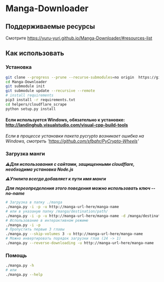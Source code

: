 # Manga-Downloader

## Поддерживаемые ресурсы

Смотрите https://yuru-yuri.github.io/Manga-Downloader/#resources-list


## Как использовать

### Установка

```bash
git clone --progress --prune --recurse-submodules=no origin  https://github.com/yuru-yuri/Manga-Downloader.git
cd Manga-Downloader
git submodule init
git submodule update --recursive --remote
# install requirements
pip3 install -r requirements.txt
cd helpers/cloudflare_scrape
python setup.py install
```

#### Если используется Windows, обязательно к установке: http://landinghub.visualstudio.com/visual-cpp-build-tools
_Если в процессе установки пакета pycrypto возникает ошибка на Windows, смотреть 'https://github.com/sfbahr/PyCrypto-Wheels'_

### Загрузка манги

___:warning:Для использования с сайтами, защищенными cloudflare, необходима установка Node.js___


___:warning:Утилита всегда добавляет к пути имя манги___

___Для переопределения этого поведения можно использовать ключ --no-name___

```bash
# Загрузка в папку ./manga
./manga.py -i -p -u http://manga-url-here/manga-name
# или в указаную папку /manga/destination/path/
./manga.py -i -p -u http://manga-url-here/manga-name -d /manga/destination/path/
# Использование в интерактивном режиме
./manga.py -i -p
# Пропустить первые 3 главы
./manga.py --skip-volumes 3 -u http://manga-url-here/manga-name
# Можно инвертировать порядок загрузки глав (24 -> 1)
./manga.py --reverse-downloading -u http://manga-url-here/manga-name
```

### Помощь

```bash
./manga.py -h
# или
./manga.py --help
```
